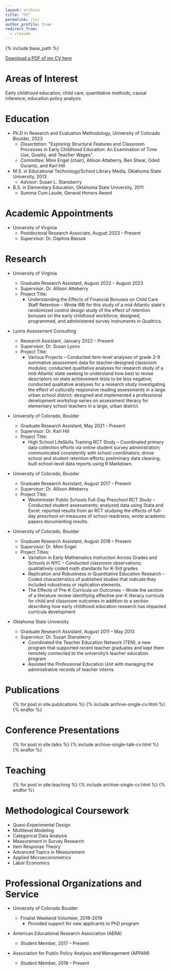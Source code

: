 ```yaml
---
layout: archive
title: "CV"
permalink: /cv/
author_profile: true
redirect_from:
  - /resume
---
```


{% include base_path %}

[Download a PDF of my CV here](http://hannahdenker.github.io/files/Denker_CV_2021_1013.pdf)

Areas of Interest
======
Early childhood education, child care, quantitative methods, causal inference, education policy analysis

Education
======
* Ph.D in Research and Evaluation Methodology, University of Colorado Boulder, 2023 
  * <i>Dissertation</i>: "Exploring Structural Features and Classroom Processes in Early Childhood Education: An Examination of Time Use, Quality, and Teacher Wages"
  * <i>Committee</i>: Mimi Engel (chair), Allison Atteberry, Ben Shear, Oded Gurantz, and Karl Hill
* M.S. in Educational Technology/School Library Media, Oklahoma State University, 2013
  * <i>Advisor</i>: Susan L. Stansberry
* B.S. in Elementary Education, Oklahoma State University, 2011  
  * Summa Cum Laude, General Honors Award

Academic Appointments
======
* University of Virginia
  * Postdoctoral Research Associate, August 2023 – Present
  * Supervisor: Dr. Daphna Bassok

Research
======
* University of Virginia
  * Graduate Research Assistant, August 2022 – August 2023
  * Supervisor: Dr. Allison Atteberry
  * Project Title: 
    * Understanding the Effects of Financial Bonuses on Child Care Staff Retention – Wrote IRB for this study of a mid-Atlantic state's randomized control design study of the effect of retention bonuses on the early childhood workforce; designed, programmed, and administered survey instruments in Qualtrics. 

* Lyons Assessment Consulting
  * Research Assistant, January 2022 – Present
  * Supervisor: Dr. Susan Lyons
  * Project Title: 
    * Various Projects – Conducted item-level analyses of grade 2-8 summative assessment data for teacher-designed classroom modules; conducted qualitative analyses for research study of a mid-Atlantic state seeking to understand how best to revise descriptors on state achievement tests to be less negative; conducted qualitative analyses for a research study investigating the effect of culturally responsive reading assessments in a large urban school district; designed and implemented a professional development workshop series on assessment literacy for elementary school teachers in a large, urban district. 

* University of Colorado, Boulder
  * Graduate Research Assistant, May 2021 – Present
  * Supervisor: Dr. Karl Hill
  * Project Title: 
    * High School LifeSkills Training RCT Study – Coordinated primary data collection efforts via online student survey administration; communicated consistently with school coordinators; drove school and student retention efforts; preliminary data cleaning; built school-level data reports using R Markdown.

* University of Colorado, Boulder
  * Graduate Research Assistant, August 2017 – Present
  * Supervisor: Dr. Allison Atteberry
  * Project Title: 
    * Westminster Public Schools Full-Day Preschool RCT Study – Conducted student assessments; analyzed data using Stata and Excel; reported results from an RCT studying the effects of full-day preschool on measures of school readiness; wrote academic papers documenting results. 

* University of Colorado, Boulder
  * Graduate Research Assistant, August 2018 – Present
  * Supervisor: Dr. Mimi Engel
  * Project Titles: 
    * Variation in Early Mathematics Instruction Across Grades and Schools in NYC – Conducted classroom observations; qualitatively coded math standards for K-3rd grades 
    * Replication and Robustness in Quantitative Education Research – Coded characteristics of published studies that indicate they included robustness or replication elements. 
    * The Effects of Pre-K Curricula on Outcomes – Wrote the section of a literature review identifying effective pre-K literacy curricula for child and classroom outcomes in addition to a section describing how early childhood education research has impacted curricula development

* Oklahoma State University
  * Graduate Research Assistant, August 2011 – May 2013
  * Supervisor: Dr. Susan Stansberry
    * Coordinated the Teacher Education Network (TEN), a new program that supported recent teacher graduates and kept them remotely connected to the university’s teacher education program
    * Assisted the Professional Education Unit with managing the administrative records of teacher interns

Publications
======
  <ul>{% for post in site.publications %}
    {% include archive-single-cv.html %}
  {% endfor %}</ul>
  
Conference Presentations
======
  <ul>{% for post in site.talks %}
    {% include archive-single-talk-cv.html %}
  {% endfor %}</ul>
  
Teaching
======
  <ul>{% for post in site.teaching %}
    {% include archive-single-cv.html %}
  {% endfor %}</ul>

Methodological Coursework
======
* Quasi-Experimental Design
* Multilevel Modeling
* Categorical Data Analysis
* Measurement in Survey Research
* Item Response Theory
* Advanced Topics in Measurement
* Applied Microeconometrics
* Labor Economics

Professional Organizations and Service
======
* University of Colorado Boulder
  * Finalist Weekend Volunteer, 2018-2019
    * Provided support for new applicants to PhD program

* American Educational Research Association (AERA)
  * Student Member, 2017 – Present

* Association for Public Policy Analysis and Management (APPAM)
  * Student Member, 2018 – Present


